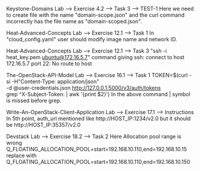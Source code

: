 
Keystone-Domains Lab --> Exercise 4.2 --> Task 3 --> TEST-1 
Here we need to create file with the name "domain-scope.json" and the curl command incorrectly has the file name as "domain-scoped.json".

Heat-Advanced-Concepts Lab --> Exercise 12.1 -->  Task 1 
In "cloud_config.yaml" user should modify image name and network ID.

Heat-Advanced-Concepts Lab --> Exercise 12.1 --> Task 3
"ssh -i heat_key.pem ubuntu@172.16.5.7" command giving ssh: connect to host 172.16.5.7 port 22: No route to host

The-OpenStack-API-Model Lab --> Exercise 16.1 --> Task 1
TOKEN=$(curl -si -H"Content-Type: application/json" \
     -d @user-credentials.json http://127.0.0.1:5000/v3/auth/tokens \
     grep ^X-Subject-Token: | awk '{print $2}')
In the above command | symbol is missed before grep.

Write-An-OpenStack-Client-Application Lab --> Exercise 17.1 --> Instructions 
In 5th point, auth_url mentioned like http://HOST_IP:1234/v2.0 but it should be http://HOST_IP:35357/v2.0

Devstack Lab --> Exercise 18.2 --> Task 2 
Here Allocation pool range is wrong
Q_FLOATING_ALLOCATION_POOL=start=192.168.10.110,end=192.168.10.15
replace with Q_FLOATING_ALLOCATION_POOL=start=192.168.10.110,end=192.168.10.150
